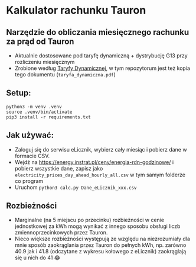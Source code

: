# Kalkulator rachunku Tauron

## Narzędzie do obliczania miesięcznego rachunku za prąd od Tauron

- Aktualnie dostosowane pod taryfę dynamiczną + dystrybucję G13 przy rozliczeniu miesięcznym
- Zrobione według [Taryfy Dynamicznej](https://www.tauron.pl/-/media/offer-documents/produkty/2024/08-2024/dynamiczne/ts/EE-GD-CDzcb-Bezpieczny-TS-0.ashx), w tym repozytorum jest też kopia tego dokumentu (`taryfa_dynamiczna.pdf`)

## Setup: 
```
python3 -m venv .venv
source .venv/bin/activate
pip3 install -r requirements.txt
```

## Jak używać:
 - Zaloguj się do serwisu eLicznik, wybierz cały miesiąc i pobierz dane w formacie CSV.
 - Wejdź na https://energy.instrat.pl/ceny/energia-rdn-godzinowe/ i pobierz wszystkie dane, zapisz jako `electricity_prices_day_ahead_hourly_all.csv` w tym samym folderze co program
- Uruchom `python3 calc.py Dane_eLicznik_xxx.csv`

## Rozbieżności
- Marginalne (na 5 miejscu po przecinku) rozbieżności w cenie jednostkowej za kWh mogą wynikać z innego sposobu obsługi liczb zmiennoprzecinkowych przez Tauron.
- Nieco większe rozbieżności występują ze względu na niezrozumiały dla mnie sposób zaokrąglania przez Tauron do pełnych kWh, np. zarówno 40.9 jak i 41.8 (odczytane z wykresu kołowego z eLicznik) zaokrąglają się u nich do 41 😂
